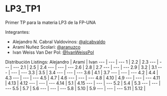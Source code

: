# LP3_TP1
Primer TP para la materia LP3 de la FP-UNA

Integrantes:
  - Alejandro N. Cabral Valdovinos: [@alcabvaldo](https://github.com/alcabvaldo)
  - Aramí Nuñez Scolari: [@aranuzco](https://github.com/aranusco)
  - Ivan Weiss Van Der Pol: [@IvanWeissPol](https://github.com/IvanWeissPol)
 
Distribución Listings:
Alejandro | Aramí | Ivan 
--- | --- | --- 
1	|	2.2	|	2.3
---	|	---	|	---
2.1	|	2.5	|	2.4
---	|	---	|	---
2.6	|	2.8	|	2.7
---	|	---	|	---
2.9	|	3.2	|	3.1
---	|	---	|	---
3.3	|	3.5	|	3.4
---	|	---	|	---
3.6	|	4.1	|	3.7
---	|	---	|	---
4.2	|	4.4	|	4.3
---	|	---	|	---
4.5	|	4.7	|	4.6
---	|	---	|	---
4.8	|	4.10	|	4.9
---	|	---	|	---
4.11	|	4.13	|	4.12
---	|	---	|	---
4.14	|	5.1	|	4.15
---	|	---	|	---
5.2	|	5.4	|	5.3
---	|	---	|	---
5.5	|	5.7	|	5.6
---	|	---	|	---
5.8	|	5.10	|	5.9
---	|	---	|	---
5.11	|	5.12	|	
